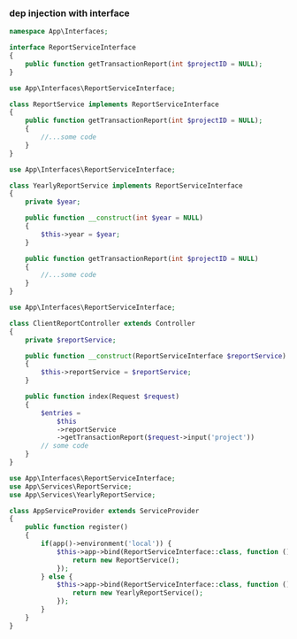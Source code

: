 ### dep injection with interface

```php (path="app/Interfaces/ReportServiceInterface.php")
namespace App\Interfaces;

interface ReportServiceInterface
{
    public function getTransactionReport(int $projectID = NULL);
}
```

```php (path="app/Services/ReportService.php")
use App\Interfaces\ReportServiceInterface;

class ReportService implements ReportServiceInterface
{
    public function getTransactionReport(int $projectID = NULL);
    {
        //...some code
    }
}
```

```php (path="app/Services/YearlyReportService.php")
use App\Interfaces\ReportServiceInterface;

class YearlyReportService implements ReportServiceInterface
{
    private $year;

    public function __construct(int $year = NULL)
    {
        $this->year = $year;
    }

    public function getTransactionReport(int $projectID = NULL)
    {
        //...some code
    }
}
```

```php (path="app/Http/Controllers/ClientReportController.php")
use App\Interfaces\ReportServiceInterface;

class ClientReportController extends Controller
{
    private $reportService;

    public function __construct(ReportServiceInterface $reportService)
    {
        $this->reportService = $reportService;
    }

    public function index(Request $request)
    {
        $entries =
            $this
            ->reportService
            ->getTransactionReport($request->input('project'))
        // some code
    }
}
```

```php (path="app/Providers/AppServiceProvider.php")
use App\Interfaces\ReportServiceInterface;
use App\Services\ReportService;
use App\Services\YearlyReportService;

class AppServiceProvider extends ServiceProvider
{
    public function register()
    {
        if(app()->environment('local')) {
            $this->app->bind(ReportServiceInterface::class, function () {
                return new ReportService();
            });
        } else {
            $this->app->bind(ReportServiceInterface::class, function () {
                return new YearlyReportService();
            });
        }
    }
}
```
